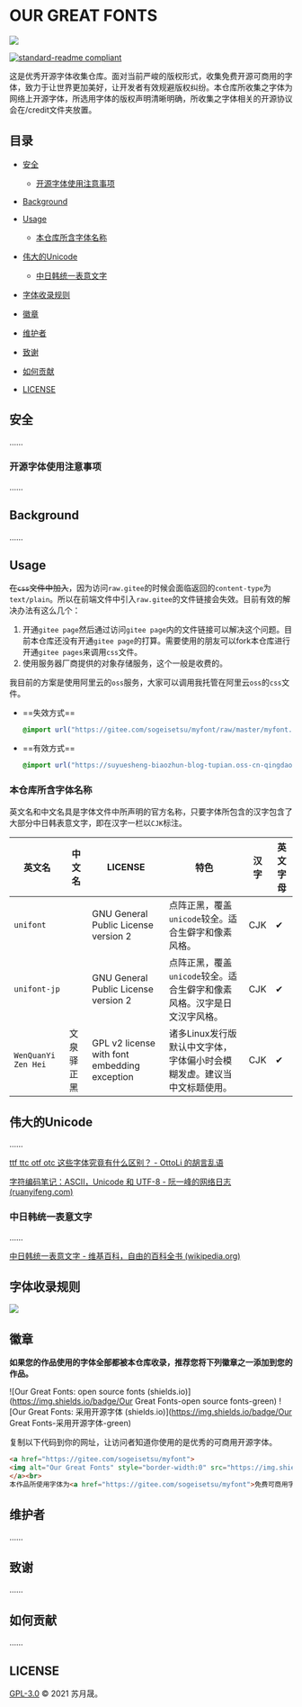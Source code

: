# OUR GREAT FONTS

![](https://suyuesheng-biaozhun-blog-tupian.oss-cn-qingdao.aliyuncs.com/blogimg/20211026233546.JPG)

[![standard-readme compliant](https://img.shields.io/badge/readme%20style-standard-brightgreen.svg?style=flat-square)](https://github.com/RichardLitt/standard-readme)

这是优秀开源字体收集仓库。面对当前严峻的版权形式，收集免费开源可商用的字体，致力于让世界更加美好，让开发者有效规避版权纠纷。本仓库所收集之字体为网络上开源字体，所选用字体的版权声明清晰明确，所收集之字体相关的开源协议会在/credit文件夹放置。

## 目录

- [安全](#安全)
  - [开源字体使用注意事项](#开源字体使用注意事项)

- [Background](#Background)
- [Usage](#Usage)
  - [本仓库所含字体名称](##本仓库所含字体名称)
- [伟大的Unicode](#伟大的Unicode)
  - [中日韩统一表意文字](##中日韩统一表意文字)
- [字体收录规则](#字体收录规则)
- [徽章](#徽章)
- [维护者](#维护者)
- [致谢](#致谢)
- [如何贡献](#如何贡献)
- [LICENSE](#LICENSE)

## 安全

……

### 开源字体使用注意事项

……

## Background

……

## Usage

~~在`css`文件中加入~~，因为访问`raw.gitee`的时候会面临返回的`content-type`为`text/plain`。所以在前端文件中引入`raw.gitee`的文件链接会失效。目前有效的解决办法有这么几个：

1. 开通`gitee page`然后通过访问`gitee page`内的文件链接可以解决这个问题。目前本仓库还没有开通`gitee page`的打算。需要使用的朋友可以fork本仓库进行开通`gitee pages`来调用`css`文件。
2. 使用服务器厂商提供的对象存储服务，这个一般是收费的。

我目前的方案是使用阿里云的`oss`服务，大家可以调用我托管在阿里云`oss`的`css`文件。

- ==失效方式==

  ```css
  @import url("https://gitee.com/sogeisetsu/myfont/raw/master/myfont.css");
  ```

- ==有效方式==

  ```css
  @import url("https://suyuesheng-biaozhun-blog-tupian.oss-cn-qingdao.aliyuncs.com/font/font.css");
  ```

  

### 本仓库所含字体名称

英文名和中文名具是字体文件中所声明的官方名称，只要字体所包含的汉字包含了大部分中日韩表意文字，即在汉字一栏以`CJK`标注。

| 英文名              | 中文名     | LICENSE                                      | 特色                                                         | 汉字 | 英文字母 |
| ------------------- | ---------- | -------------------------------------------- | ------------------------------------------------------------ | ---- | -------- |
| `unifont`           |            | GNU General Public License version 2         | 点阵正黑，覆盖`unicode`较全。适合生僻字和像素风格。          | CJK  | ✔        |
| `unifont-jp`        |            | GNU General Public License version 2         | 点阵正黑，覆盖`unicode`较全。适合生僻字和像素风格。汉字是日文汉字风格。 | CJK  | ✔        |
| `WenQuanYi Zen Hei` | 文泉驿正黑 | GPL v2 license with font embedding exception | 诸多Linux发行版默认中文字体，字体偏小时会模糊发虚。建议当中文标题使用。 | CJK  | ✔        |

## 伟大的Unicode

……

[ttf ttc otf otc 这些字体究竟有什么区别？ - OttoLi 的胡言乱语](https://www.ottoli.cn/study/fonts#wei_tu_he_shi_liang_tu)

[字符编码笔记：ASCII，Unicode 和 UTF-8 - 阮一峰的网络日志 (ruanyifeng.com)](https://www.ruanyifeng.com/blog/2007/10/ascii_unicode_and_utf-8.html)

### 中日韩统一表意文字

……

[中日韩统一表意文字 - 维基百科，自由的百科全书 (wikipedia.org)](https://zh.wikipedia.org/wiki/中日韓統一表意文字)

## 字体收录规则

![](https://suyuesheng-biaozhun-blog-tupian.oss-cn-qingdao.aliyuncs.com/blogimg/20211026235738.JPG)

## 徽章

**如果您的作品使用的字体全部都被本仓库收录，推荐您将下列徽章之一添加到您的作品。**

![Our Great Fonts: open source fonts (shields.io)](https://img.shields.io/badge/Our Great Fonts-open source fonts-green)
![Our Great Fonts: 采用开源字体 (shields.io)](https://img.shields.io/badge/Our Great Fonts-采用开源字体-green)

复制以下代码到你的网址，让访问者知道你使用的是优秀的可商用开源字体。

```html
<a href="https://gitee.com/sogeisetsu/myfont">
<img alt="Our Great Fonts" style="border-width:0" src="https://img.shields.io/badge/Our%20Great%20Fonts-%E9%87%87%E7%94%A8%E5%BC%80%E6%BA%90%E5%AD%97%E4%BD%93-green" />
</a><br>
本作品所使用字体为<a href="https://gitee.com/sogeisetsu/myfont">免费可商用字体</a>
```

## 维护者

……

## 致谢

……

## 如何贡献

……

## LICENSE

[GPL-3.0](https://gitee.com/sogeisetsu/myfont/blob/master/LICENSE) © 2021 苏月晟。



